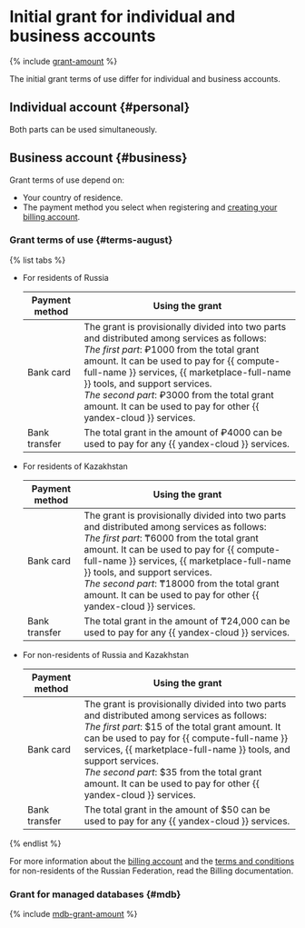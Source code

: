 # Initial grant for individual and business accounts

{% include [grant-amount](_includes/grant-amount.md) %}


The initial grant terms of use differ for individual and business accounts.



## Individual account {#personal}





Both parts can be used simultaneously.


## Business account {#business}

Grant terms of use depend on:
* Your country of residence.
* The payment method you select when registering and [creating your billing account](../billing/quickstart/index.md).

### Grant terms of use {#terms-august}

{% list tabs %}

- For residents of Russia

  | Payment method | Using the grant |
  --- | ---
  | Bank card | The grant is provisionally divided into two parts and distributed among services as follows:<br>_The first part_: ₽1000 from the total grant amount. It can be used to pay for {{ compute-full-name }} services, {{ marketplace-full-name }} tools, and support services.<br>_The second part_: ₽3000 from the total grant amount. It can be used to pay for other {{ yandex-cloud }} services. |
  | Bank transfer | The total grant in the amount of ₽4000 can be used to pay for any {{ yandex-cloud }} services. |

- For residents of Kazakhstan

  | Payment method | Using the grant |
  --- | ---
  | Bank card | The grant is provisionally divided into two parts and distributed among services as follows:<br>_The first part_: ₸6000 from the total grant amount. It can be used to pay for {{ compute-full-name }} services, {{ marketplace-full-name }} tools, and support services.<br>_The second part_: ₸18000 from the total grant amount. It can be used to pay for other {{ yandex-cloud }} services. |
  | Bank transfer | The total grant in the amount of ₸24,000 can be used to pay for any {{ yandex-cloud }} services. |

- For non-residents of Russia and Kazakhstan

  | Payment method | Using the grant |
  --- | ---
  | Bank card | The grant is provisionally divided into two parts and distributed among services as follows:<br>_The first part_: $15 of the total grant amount. It can be used to pay for {{ compute-full-name }} services, {{ marketplace-full-name }} tools, and support services.<br>_The second part_: $35 from the total grant amount. It can be used to pay for other {{ yandex-cloud }} services. |
  | Bank transfer | The total grant in the amount of $50 can be used to pay for any {{ yandex-cloud }} services. |

{% endlist %}


For more information about the [billing account](../billing/concepts/billing-account.md) and the [terms and conditions](../billing/qa/non-resident.md) for non-residents of the Russian Federation, read the Billing documentation.


### Grant for managed databases {#mdb}

{% include [mdb-grant-amount](_includes/mdb-grant-amount.md) %}
